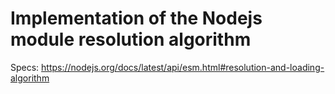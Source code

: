 # Implementation of the Nodejs module resolution algorithm
Specs: https://nodejs.org/docs/latest/api/esm.html#resolution-and-loading-algorithm

